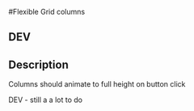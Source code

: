 #Flexible Grid columns

## DEV

## Description

Columns should animate to full height on button click

DEV - still a a lot to do
